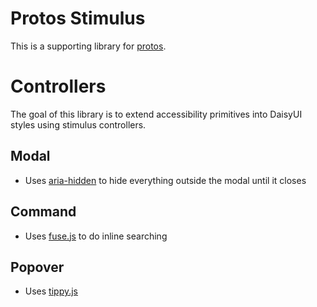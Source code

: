 # Protos Stimulus

This is a supporting library for [protos](https://github.com/inhouse-work/protos).

# Controllers

The goal of this library is to extend accessibility primitives into DaisyUI
styles using stimulus controllers.

## Modal

- Uses [aria-hidden](https://www.npmjs.com/package/aria-hidden) to hide
  everything outside the modal until it closes

## Command

- Uses [fuse.js](https://www.fusejs.io/) to do inline searching

## Popover

- Uses [tippy.js](https://atomiks.github.io/tippyjs/)
